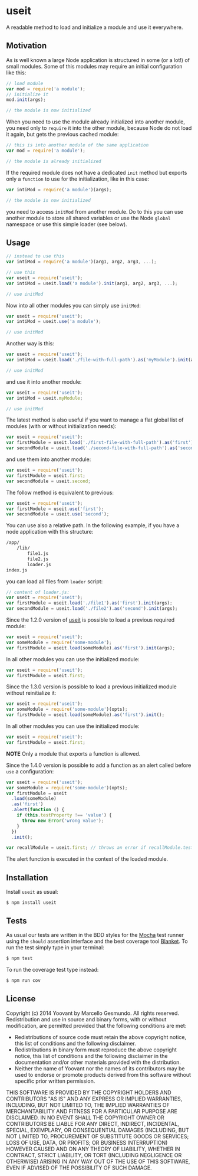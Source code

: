 # useit

A readable method to load and initialize a module and use it everywhere.

## Motivation

As is well known a large Node application is structured in some (or a lot!) of small modules. Some of this modules may require an initial configuration like this:

```javascript
// load module
var mod = require('a module');
// initialize it
mod.init(args);

// the module is now initialized
```

When you need to use the module already initialized into another module, you need only to `require` it into the other module, because Node do not load it again, but gets the previous cached module:

```javascript
// this is into another module of the same application
var mod = require('a module');

// the module is already initialized
```

If the required module does not have a dedicated `init` method but exports only a `function` to use for the initialization, like in this case:

```javascript
var intiMod = require('a module')(args);

// the module is now initialized
```

you need to access `initMod` from another module. Do to this you can use another module to store all shared variables or use the Node `global` namespace or use this simple loader (see below).

## Usage

```javascript
// instead to use this
var intiMod = require('a module')(arg1, arg2, arg3, ...);

// use this
var useit = require('useit');
var intiMod = useit.load('a module').init(arg1, arg2, arg3, ...);

// use initMod

```

Now into all other modules you can simply use `initMod`:

```javascript
var useit = require('useit');
var intiMod = useit.use('a module');

// use initMod

```

Another way is this:

```javascript
var useit = require('useit');
var intiMod = useit.load('./file-with-full-path').as('myModule').init(arg1, arg2, arg3, ...);

// use initMod

```

and use it into another module:

```javascript
var useit = require('useit');
var intiMod = useit.myModule;

// use initMod

```

The latest method is also useful if you want to manage a flat global list of modules (with or without initialization needs):

```javascript
var useit = require('useit');
var firstModule = useit.load('./first-file-with-full-path').as('first').init(args);
var secondModule = useit.load('./second-file-with-full-path').as('second').init(args);

```

and use them into another module:

```javascript
var useit = require('useit');
var firstModule = useit.first;
var secondModule = useit.second;

```

The follow method is equivalent to previous:

```javascript
var useit = require('useit');
var firstModule = useit.use('first');
var secondModule = useit.use('second');

```

You can use also a relative path. In the following example, if you have a node application with this structure:

```bash
/app/
    /lib/
        file1.js
        file2.js
        loader.js
index.js
```

you can load all files from `loader` script:

```javascript
// content of loader.js:
var useit = require('useit');
var firstModule = useit.load('./file1').as('first').init(args);
var secondModule = useit.load('./file2').as('second').init(args);

```

Since the 1.2.0 version of [useit](htts://www.npmjs.org/package/useit) is possible to load a previous required module:

```javascript
var useit = require('useit');
var someModule = require('some-module');
var firstModule = useit.load(someModule).as('first').init(args);

```

In all other modules you can use the initialized module:

```javascript
var useit = require('useit');
var firstModule = useit.first;

```

Since the 1.3.0 version is possible to load a previous initialized module without reinitialize it:

```javascript
var useit = require('useit');
var someModule = require('some-module')(opts);
var firstModule = useit.load(someModule).as('first').init();

```

In all other modules you can use the initialized module:

```javascript
var useit = require('useit');
var firstModule = useit.first;

```


__NOTE__ Only a module that exports a function is allowed.


Since the 1.4.0 version is possible to add a function as an alert called before `use` a configuration:

```javascript
var useit = require('useit');
var someModule = require('some-module')(opts);
var firstModule = useit
  .load(someModule)
  .as('first')
  .alert(function () {
    if (this.testProperty !== 'value') {
      throw new Error('wrong value');
    }
  })
  .init();

var recallModule = useit.first; // throws an error if recallModule.testProperty !== 'value'
```

The alert function is executed in the context of the loaded module.

## Installation

Install `useit` as usual:

    $ npm install useit

## Tests

As usual our tests are written in the BDD styles for the [Mocha](http://mochajs.org/) test runner using the `should` assertion interface and the best coverage tool [Blanket](http://blanketjs.org).
To run the test simply type in your terminal:

```bash
$ npm test
```

To run the coverage test type instead:

```bash
$ npm run cov
```

## License

Copyright (c) 2014 Yoovant by Marcello Gesmundo. All rights reserved. Redistribution and use in source and binary forms, with or without modification, are permitted provided that the following conditions are met:

   * Redistributions of source code must retain the above copyright notice, this list of conditions and the following disclaimer.
   * Redistributions in binary form must reproduce the above copyright notice, this list of conditions and the following
     disclaimer in the documentation and/or other materials provided with the distribution.
   * Neither the name of Yoovant nor the names of its contributors may be used to endorse or promote products derived from this software without specific prior written permission.

THIS SOFTWARE IS PROVIDED BY THE COPYRIGHT HOLDERS AND CONTRIBUTORS "AS IS" AND ANY EXPRESS OR IMPLIED WARRANTIES, INCLUDING, BUT NOT LIMITED TO, THE IMPLIED WARRANTIES OF MERCHANTABILITY AND FITNESS FOR A PARTICULAR PURPOSE ARE DISCLAIMED. IN NO EVENT SHALL THE COPYRIGHT OWNER OR CONTRIBUTORS BE LIABLE FOR ANY DIRECT, INDIRECT, INCIDENTAL, SPECIAL, EXEMPLARY, OR CONSEQUENTIAL DAMAGES (INCLUDING, BUT NOT LIMITED TO, PROCUREMENT OF SUBSTITUTE GOODS OR SERVICES; LOSS OF USE, DATA, OR PROFITS; OR BUSINESS INTERRUPTION) HOWEVER CAUSED AND ON ANY THEORY OF LIABILITY, WHETHER IN CONTRACT, STRICT LIABILITY, OR TORT (INCLUDING NEGLIGENCE OR OTHERWISE) ARISING IN ANY WAY OUT OF THE USE OF THIS SOFTWARE, EVEN IF ADVISED OF THE POSSIBILITY OF SUCH DAMAGE.
